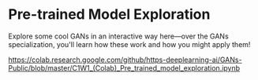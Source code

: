 # Pre-trained Model Exploration

Explore some cool GANs in an interactive way here—over the GANs specialization, you'll learn how these work and how you might apply them!

https://colab.research.google.com/github/https-deeplearning-ai/GANs-Public/blob/master/C1W1_(Colab)_Pre_trained_model_exploration.ipynb

